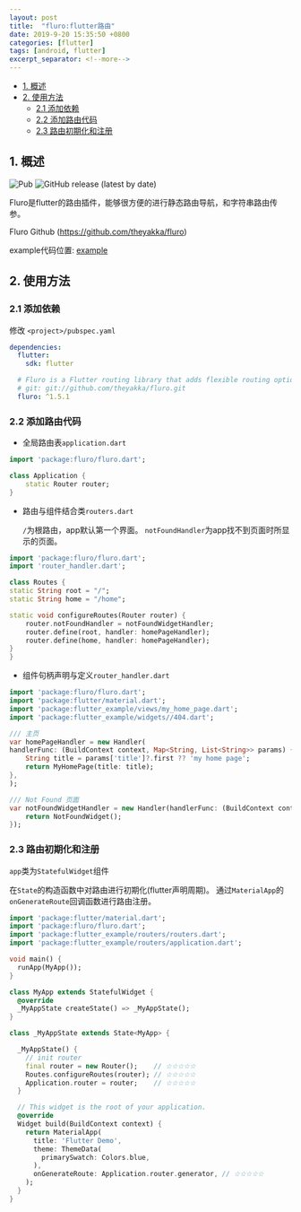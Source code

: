 ```yaml
---
layout: post
title:  "fluro:flutter路由"
date: 2019-9-20 15:35:50 +0800
categories: [flutter]
tags: [android, flutter]
excerpt_separator: <!--more-->
---
```



<!-- @import "[TOC]" {cmd="toc" depthFrom=1 depthTo=6 orderedList=false} -->

<!-- code_chunk_output -->

- [1. 概述](#1-概述)
- [2. 使用方法](#2-使用方法)
  - [2.1 添加依赖](#21-添加依赖)
  - [2.2 添加路由代码](#22-添加路由代码)
  - [2.3 路由初期化和注册](#23-路由初期化和注册)

<!-- /code_chunk_output -->


## 1. 概述

![Pub](https://img.shields.io/pub/v/fluro)
![GitHub release (latest by date)](https://img.shields.io/badge/flutter-v1.10.4--pre.53-blue)
  
Fluro是flutter的路由插件，能够很方便的进行静态路由导航，和字符串路由传参。

Fluro Github (https://github.com/theyakka/fluro)

example代码位置: [example](https://github.com/kaisawind/flutter_example/tree/a003a9e2733e75dc663b1588bbc5555e9279846c)

## 2. 使用方法

### 2.1 添加依赖

修改
`<project>/pubspec.yaml`

```yaml
dependencies:
  flutter:
    sdk: flutter

  # Fluro is a Flutter routing library that adds flexible routing options like wildcards, named parameters and clear route definitions.
  # git: git://github.com/theyakka/fluro.git
  fluro: ^1.5.1
```

### 2.2 添加路由代码

* 全局路由表`application.dart`

```dart
import 'package:fluro/fluro.dart';

class Application {
    static Router router;
}

```

* 路由与组件结合类`routers.dart`

    `/`为根路由，app默认第一个界面。
    `notFoundHandler`为app找不到页面时所显示的页面。

```dart
import 'package:fluro/fluro.dart';
import 'router_handler.dart';

class Routes {
static String root = "/";
static String home = "/home";

static void configureRoutes(Router router) {
    router.notFoundHandler = notFoundWidgetHandler;
    router.define(root, handler: homePageHandler);
    router.define(home, handler: homePageHandler);
}
}

```

* 组件句柄声明与定义`router_handler.dart`

```dart
import 'package:fluro/fluro.dart';
import 'package:flutter/material.dart';
import 'package:flutter_example/views/my_home_page.dart';
import 'package:flutter_example/widgets//404.dart';

/// 主页
var homePageHandler = new Handler(
handlerFunc: (BuildContext context, Map<String, List<String>> params) {
    String title = params['title']?.first ?? 'my home page';
    return MyHomePage(title: title);
},
);

/// Not Found 页面
var notFoundWidgetHandler = new Handler(handlerFunc: (BuildContext context, Map<String, List<String>> params) {
    return NotFoundWidget();
});
```

### 2.3 路由初期化和注册

`app`类为`StatefulWidget`组件

在`State`的构造函数中对路由进行初期化(flutter声明周期)。
通过`MaterialApp`的`onGenerateRoute`回调函数进行路由注册。

```dart
import 'package:flutter/material.dart';
import 'package:fluro/fluro.dart';
import 'package:flutter_example/routers/routers.dart';
import 'package:flutter_example/routers/application.dart';

void main() {
  runApp(MyApp());
}

class MyApp extends StatefulWidget {
  @override
  _MyAppState createState() => _MyAppState();
}

class _MyAppState extends State<MyApp> {

  _MyAppState() {
    // init router
    final router = new Router();    // ☆☆☆☆☆
    Routes.configureRoutes(router); // ☆☆☆☆☆
    Application.router = router;    // ☆☆☆☆☆
  }

  // This widget is the root of your application.
  @override
  Widget build(BuildContext context) {
    return MaterialApp(
      title: 'Flutter Demo',
      theme: ThemeData(
        primarySwatch: Colors.blue,
      ),
      onGenerateRoute: Application.router.generator, // ☆☆☆☆☆
    );
  }
}
```




